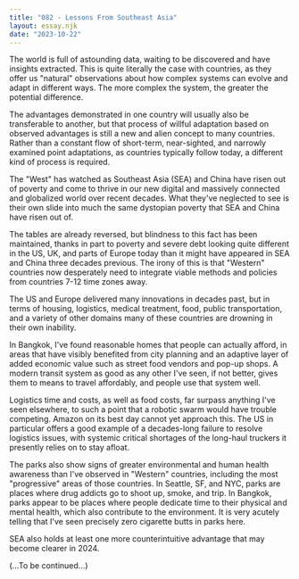 ```yaml
---
title: "082 - Lessons From Southeast Asia"
layout: essay.njk
date: "2023-10-22"
---
```


The world is full of astounding data, waiting to be discovered and have insights extracted. This is quite literally the case with countries, as they offer us "natural" observations about how complex systems can evolve and adapt in different ways. The more complex the system, the greater the potential difference.

The advantages demonstrated in one country will usually also be transferable to another, but that process of willful adaptation based on observed advantages is still a new and alien concept to many countries. Rather than a constant flow of short-term, near-sighted, and narrowly examined point adaptations, as countries typically follow today, a different kind of process is required.

The "West" has watched as Southeast Asia (SEA) and China have risen out of poverty and come to thrive in our new digital and massively connected and globalized world over recent decades. What they've neglected to see is their own slide into much the same dystopian poverty that SEA and China have risen out of.

The tables are already reversed, but blindness to this fact has been maintained, thanks in part to poverty and severe debt looking quite different in the US, UK, and parts of Europe today than it might have appeared in SEA and China three decades previous. The irony of this is that "Western" countries now desperately need to integrate viable methods and policies from countries 7-12 time zones away.

The US and Europe delivered many innovations in decades past, but in terms of housing, logistics, medical treatment, food, public transportation, and a variety of other domains many of these countries are drowning in their own inability.

In Bangkok, I've found reasonable homes that people can actually afford, in areas that have visibly benefited from city planning and an adaptive layer of added economic value such as street food vendors and pop-up shops. A modern transit system as good as any other I've seen, if not better, gives them to means to travel affordably, and people use that system well.

Logistics time and costs, as well as food costs, far surpass anything I've seen elsewhere, to such a point that a robotic swarm would have trouble competing. Amazon on its best day cannot yet approach this. The US in particular offers a good example of a decades-long failure to resolve logistics issues, with systemic critical shortages of the long-haul truckers it presently relies on to stay afloat.

The parks also show signs of greater environmental and human health awareness than I've observed in "Western" countries, including the most "progressive" areas of those countries. In Seattle, SF, and NYC, parks are places where drug addicts go to shoot up, smoke, and trip. In Bangkok, parks appear to be places where people dedicate time to their physical and mental health, which also contribute to the environment. It is very acutely telling that I've seen precisely zero cigarette butts in parks here.

SEA also holds at least one more counterintuitive advantage that may become clearer in 2024.

(...To be continued...)